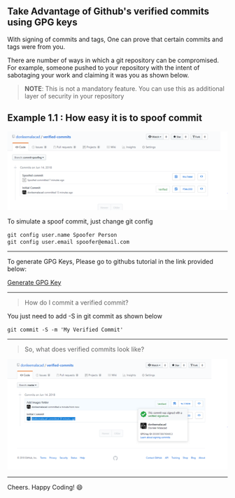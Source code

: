 ## Take Advantage of Github's verified commits using GPG keys

With signing of commits and tags, One can prove that certain commits and tags were from you.

There are number of ways in which a git repository can be compromised. For example, someone pushed to your repository with the intent of sabotaging your work and claiming it was you as shown below.


> **NOTE**: This is not a mandatory feature. You can use this as additional layer of security in your repository


## Example 1.1 : How easy it is to spoof commit
![](images/commit-history-with-spoof.png?raw=true)

To simulate a spoof commit, just change git config
```
git config user.name Spoofer Person
git config user.email spoofer@email.com
```
---
To generate GPG Keys, Please go to githubs tutorial in the link provided below:

[Generate GPG Key](https://help.github.com/articles/generating-a-new-gpg-key/)

---

> How do I commit a verified commit?<space><space>

You just need to add -S in git commit as shown below
```
git commit -S -m 'My Verified Commit'
```
---

>So, what does verified commits look like?<space><space>

![](images/verified-commit.png?raw=true)

---
Cheers. Happy Coding! :smile: